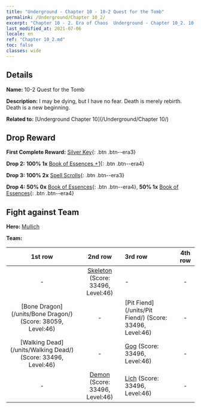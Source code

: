 ```yaml
---
title: "Underground - Chapter 10 - 10-2 Quest for the Tomb"
permalink: /Underground/Chapter 10_2/
excerpt: "Chapter 10 - 2. Era of Chaos  Underground - Chapter 10_2. 10-2 Quest for the Tomb"
last_modified_at: 2021-07-06
locale: en
ref: "Chapter 10_2.md"
toc: false
classes: wide
---
```


## Details

 **Name:** 10-2 Quest for the Tomb

 **Description:** I may be dying, but I have no fear. Death is merely rebirth. Death is a new beginning.

 **Related to:** [Underground Chapter 10](/Underground/Chapter 10/)

## Drop Reward

 **First Complete Reward:** [Silver Key](/Items/con_693/){: .btn .btn--era3}

 **Drop 2:** **100% 1x** [Book of Essences +1](/Items/mat_46/){: .btn .btn--era4}

 **Drop 3:** **100% 2x** [Spell Scrolls](/Items/con_694/){: .btn .btn--era3}

 **Drop 4:** **50% 0x** [Book of Essences](/Items/mat_39/){: .btn .btn--era4}, **50% 1x** [Book of Essences](/Items/mat_39/){: .btn .btn--era4}


## Fight against Team
 **Hero:** [Mullich](/heroes/Mullich/)

 **Team:**


  | 1st row | 2nd row | 3rd row | 4th row |
  |:----:|:----:|:----|:----:|
  | - | [Skeleton](/units/Skeleton/) (Score: 33496, Level:46)  | - | - |
  | [Bone Dragon](/units/Bone Dragon/) (Score: 38059, Level:46)  | - | [Pit Fiend](/units/Pit Fiend/) (Score: 33496, Level:46)  | - |
  | [Walking Dead](/units/Walking Dead/) (Score: 33496, Level:46)  | - | [Gog](/units/Gog/) (Score: 33496, Level:46)  | - |
  | - | [Demon](/units/Demon/) (Score: 33496, Level:46)  | [Lich](/units/Lich/) (Score: 33496, Level:46)  | - |


